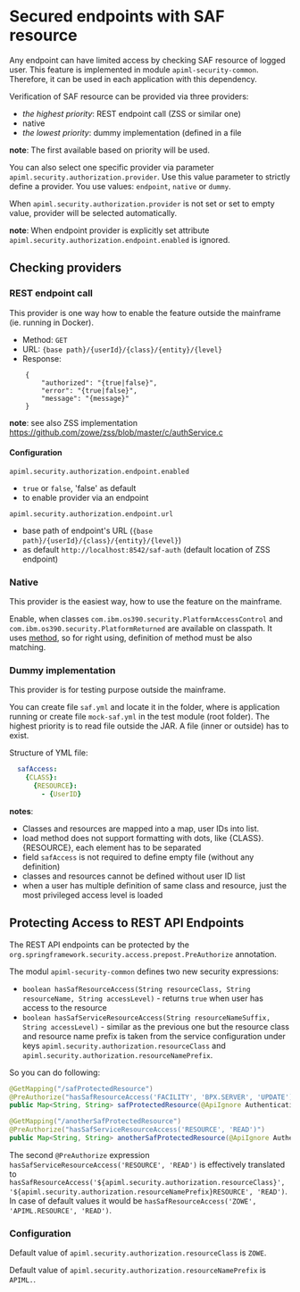 
# Secured endpoints with SAF resource 

Any endpoint can have limited access by checking SAF resource of logged user. This feature is implemented in module
`apiml-security-common`. Therefore, it can be used in each application with this dependency.

Verification of SAF resource can be provided via three providers:
- _the highest priority_: REST endpoint call (ZSS or similar one)
- native
- _the lowest priority_: dummy implementation (defined in a file

**note**: The first available based on priority will be used.

You can also select one specific provider via parameter `apiml.security.authorization.provider`. Use this value parameter to 
strictly define a provider. You use values: `endpoint`, `native` or `dummy`.

When `apiml.security.authorization.provider` is not set or set to empty value, provider will be selected automatically. 

**note**: When endpoint provider is explicitly set attribute `apiml.security.authorization.endpoint.enabled` is ignored. 

## Checking providers

### REST endpoint call

This provider is one way how to enable the feature outside the mainframe (ie. running in Docker).

- Method: `GET`
- URL: `{base path}/{userId}/{class}/{entity}/{level}`
- Response:
```json5
    {
        "authorized": "{true|false}",
        "error": "{true|false}",
        "message": "{message}"
    }
```

**note**: see also ZSS implementation https://github.com/zowe/zss/blob/master/c/authService.c

#### Configuration

`apiml.security.authorization.endpoint.enabled`
- `true` or `false`, 'false' as default
- to enable provider via an endpoint

`apiml.security.authorization.endpoint.url`
- base path of endpoint's URL (`{base path}/{userId}/{class}/{entity}/{level}`) 
- as default `http://localhost:8542/saf-auth` (default location of ZSS endpoint)

### Native

This provider is the easiest way, how to use the feature on the mainframe.

Enable, when classes `com.ibm.os390.security.PlatformAccessControl` and `com.ibm.os390.security.PlatformReturned`
are available on classpath. It uses [method](https://www.ibm.com/support/knowledgecenter/SSYKE2_8.0.0/com.ibm.java.zsecurity.api.80.doc/com.ibm.os390.security/com/ibm/os390/security/PlatformAccessControl.html?view=kc#checkPermission-java.lang.String-java.lang.String-java.lang.String-int-), so
for right using, definition of method must be also matching.

### Dummy implementation

This provider is for testing purpose outside the mainframe.

You can create file `saf.yml` and locate it in the folder, where is application running or create file `mock-saf.yml` in the
test module (root folder). The highest priority is to read file outside the JAR. A file (inner or outside) has to exist.

Structure of YML file:
```yaml
  safAccess:
    {CLASS}:
      {RESOURCE}:
        - {UserID}
```

**notes**:
- Classes and resources are mapped into a map, user IDs into list.
- load method does not support formatting with dots, like {CLASS}.{RESOURCE}, each element has to be separated
- field `safAccess` is not required to define empty file (without any definition)
- classes and resources cannot be defined without user ID list
- when a user has multiple definition of same class and resource, just the most privileged access level is loaded

## Protecting Access to REST API Endpoints

The REST API endpoints can be protected by the `org.springframework.security.access.prepost.PreAuthorize` annotation.

The modul `apiml-security-common` defines two new security expressions:

- `boolean hasSafResourceAccess(String resourceClass, String resourceName, String accessLevel)` - returns `true` when user has access to the resource
- `boolean hasSafServiceResourceAccess(String resourceNameSuffix, String accessLevel)` - similar as the previous one but the resource class and resource name prefix is taken from the service configuration under keys `apiml.security.authorization.resourceClass` and `apiml.security.authorization.resourceNamePrefix`.

So you can do following:

```java
@GetMapping("/safProtectedResource")
@PreAuthorize("hasSafResourceAccess('FACILITY', 'BPX.SERVER', 'UPDATE')")
public Map<String, String> safProtectedResource(@ApiIgnore Authentication authentication) { /*...*/ }

@GetMapping("/anotherSafProtectedResource")
@PreAuthorize("hasSafServiceResourceAccess('RESOURCE', 'READ')")
public Map<String, String> anotherSafProtectedResource(@ApiIgnore Authentication authentication) { /*...*/ }
```

The second `@PreAuthorize` expression `hasSafServiceResourceAccess('RESOURCE', 'READ')` is effectively translated to `hasSafResourceAccess('${apiml.security.authorization.resourceClass}', '${apiml.security.authorization.resourceNamePrefix}RESOURCE', 'READ')`. In case of default values it would be `hasSafResourceAccess('ZOWE', 'APIML.RESOURCE', 'READ')`.

### Configuration

Default value of `apiml.security.authorization.resourceClass` is `ZOWE`.

Default value of `apiml.security.authorization.resourceNamePrefix` is `APIML.`.

